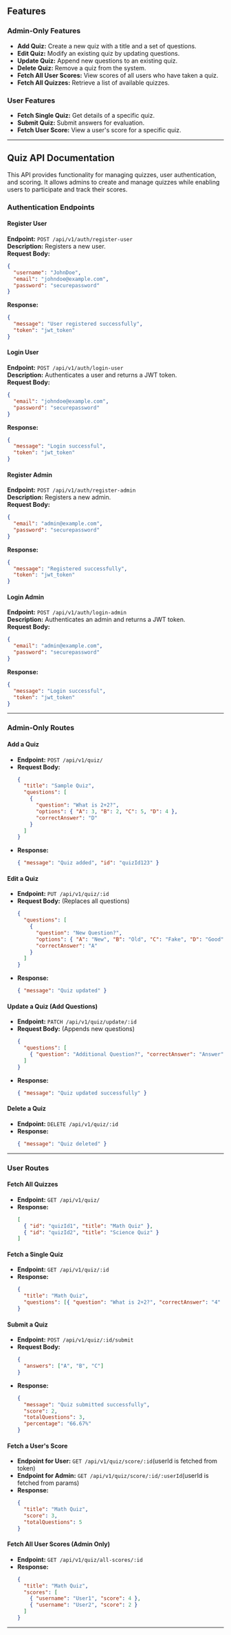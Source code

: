 ## Features

### **Admin-Only Features**

- **Add Quiz:** Create a new quiz with a title and a set of questions.
- **Edit Quiz:** Modify an existing quiz by updating questions.
- **Update Quiz:** Append new questions to an existing quiz.
- **Delete Quiz:** Remove a quiz from the system.
- **Fetch All User Scores:** View scores of all users who have taken a quiz.
- **Fetch All Quizzes:** Retrieve a list of available quizzes.

### **User Features**

- **Fetch Single Quiz:** Get details of a specific quiz.
- **Submit Quiz:** Submit answers for evaluation.
- **Fetch User Score:** View a user's score for a specific quiz.

---

## Quiz API Documentation

This API provides functionality for managing quizzes, user authentication, and scoring. It allows admins to create and manage quizzes while enabling users to participate and track their scores.

### **Authentication Endpoints**

#### **Register User**

**Endpoint:** `POST /api/v1/auth/register-user`  
**Description:** Registers a new user.  
**Request Body:**

```json
{
  "username": "JohnDoe",
  "email": "johndoe@example.com",
  "password": "securepassword"
}
```

**Response:**

```json
{
  "message": "User registered successfully",
  "token": "jwt_token"
}
```

#### **Login User**

**Endpoint:** `POST /api/v1/auth/login-user`  
**Description:** Authenticates a user and returns a JWT token.  
**Request Body:**

```json
{
  "email": "johndoe@example.com",
  "password": "securepassword"
}
```

**Response:**

```json
{
  "message": "Login successful",
  "token": "jwt_token"
}
```

#### **Register Admin**

**Endpoint:** `POST /api/v1/auth/register-admin`  
**Description:** Registers a new admin.  
**Request Body:**

```json
{
  "email": "admin@example.com",
  "password": "securepassword"
}
```

**Response:**

```json
{
  "message": "Registered successfully",
  "token": "jwt_token"
}
```

#### **Login Admin**

**Endpoint:** `POST /api/v1/auth/login-admin`  
**Description:** Authenticates an admin and returns a JWT token.  
**Request Body:**

```json
{
  "email": "admin@example.com",
  "password": "securepassword"
}
```

**Response:**

```json
{
  "message": "Login successful",
  "token": "jwt_token"
}
```

---

### **Admin-Only Routes**

#### **Add a Quiz**

- **Endpoint:** `POST /api/v1/quiz/`
- **Request Body:**
  ```json
  {
    "title": "Sample Quiz",
    "questions": [
      {
        "question": "What is 2+2?",
        "options": { "A": 3, "B": 2, "C": 5, "D": 4 },
        "correctAnswer": "D"
      }
    ]
  }
  ```
- **Response:**
  ```json
  { "message": "Quiz added", "id": "quizId123" }
  ```

#### **Edit a Quiz**

- **Endpoint:** `PUT /api/v1/quiz/:id`
- **Request Body:** (Replaces all questions)
  ```json
  {
    "questions": [
      {
        "question": "New Question?",
        "options": { "A": "New", "B": "Old", "C": "Fake", "D": "Good" },
        "correctAnswer": "A"
      }
    ]
  }
  ```
- **Response:**
  ```json
  { "message": "Quiz updated" }
  ```

#### **Update a Quiz (Add Questions)**

- **Endpoint:** `PATCH /api/v1/quiz/update/:id`
- **Request Body:** (Appends new questions)
  ```json
  {
    "questions": [
      { "question": "Additional Question?", "correctAnswer": "Answer" }
    ]
  }
  ```
- **Response:**
  ```json
  { "message": "Quiz updated successfully" }
  ```

#### **Delete a Quiz**

- **Endpoint:** `DELETE /api/v1/quiz/:id`
- **Response:**
  ```json
  { "message": "Quiz deleted" }
  ```

---

### **User Routes**

#### **Fetch All Quizzes**

- **Endpoint:** `GET /api/v1/quiz/`
- **Response:**
  ```json
  [
    { "id": "quizId1", "title": "Math Quiz" },
    { "id": "quizId2", "title": "Science Quiz" }
  ]
  ```

#### **Fetch a Single Quiz**

- **Endpoint:** `GET /api/v1/quiz/:id`
- **Response:**
  ```json
  {
    "title": "Math Quiz",
    "questions": [{ "question": "What is 2+2?", "correctAnswer": "4" }]
  }
  ```

#### **Submit a Quiz**

- **Endpoint:** `POST /api/v1/quiz/:id/submit`
- **Request Body:**
  ```json
  {
    "answers": ["A", "B", "C"]
  }
  ```
- **Response:**
  ```json
  {
    "message": "Quiz submitted successfully",
    "score": 2,
    "totalQuestions": 3,
    "percentage": "66.67%"
  }
  ```

#### **Fetch a User's Score**

- **Endpoint for User:** `GET /api/v1/quiz/score/:id`(userId is fetched from token)
- **Endpoint for Admin:** `GET /api/v1/quiz/score/:id/:userId`(userId is fetched from params)
- **Response:**
  ```json
  {
    "title": "Math Quiz",
    "score": 3,
    "totalQuestions": 5
  }
  ```

#### **Fetch All User Scores (Admin Only)**

- **Endpoint:** `GET /api/v1/quiz/all-scores/:id`
- **Response:**
  ```json
  {
    "title": "Math Quiz",
    "scores": [
      { "username": "User1", "score": 4 },
      { "username": "User2", "score": 2 }
    ]
  }
  ```

---
